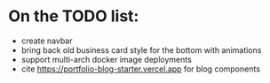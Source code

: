 # On the TODO list:
- create navbar
- bring back old business card style for the bottom with animations
- support multi-arch docker image deployments
- cite https://portfolio-blog-starter.vercel.app for blog components